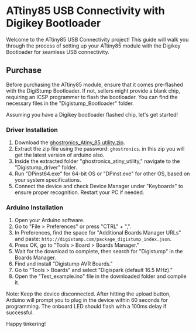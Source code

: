 # ATtiny85 USB Connectivity with Digikey Bootloader

Welcome to the ATtiny85 USB Connectivity project! This guide will walk you through the process of setting up your ATtiny85 module with the Digikey Bootloader for seamless USB connectivity.

## Purchase

Before purchasing the ATtiny85 module, ensure that it comes pre-flashed with the DigiStump Bootloader. If not, sellers might provide a blank chip, requiring an ICSP programmer to flash the bootloader. You can find the necessary files in the "Digistump_Bootloader" folder.

Assuming you have a Digikey bootloader flashed chip, let's get started!

### Driver Installation

1. Download the [ghostronics_Atiny_85 utility.zip](https://drive.google.com/file/d/1SzBzRbafrBvkNwXgUhqzT3B1ZBU8PC1k/view?usp=sharing).
2. Extract the zip file using the password: `ghostronics`. in this zip you will get the latest version of arduino also.
3. Inside the extracted folder "ghostronics_atiny_utility," navigate to the "Digistump_driver" folder.
4. Run "DPinst64.exe" for 64-bit OS or "DPinst.exe" for other OS, based on your system specifications.
5. Connect the device and check Device Manager under "Keyboards" to ensure proper recognition. Restart your PC if needed.

### Arduino Installation

1. Open your Arduino software.
2. Go to "File > Preferences" or press "CTRL" + ",".
3. In Preferences, find the space for "Additional Boards Manager URLs" and paste: `http://digistump.com/package_digistump_index.json`.
4. Press OK, go to "Tools > Board > Boards Manager."
5. Wait for the download to complete, then search for "Digistump" in the Boards Manager.
6. Find and install "Digistump AVR Boards."
7. Go to "Tools > Boards" and select "Digispark (default 16.5 MHz)."
8. Open the "Test_example.ino" file in the downloaded folder and compile it.

Note: Keep the device disconnected. After hitting the upload button, Arduino will prompt you to plug in the device within 60 seconds for programming. The onboard LED should flash with a 100ms delay if successful.

Happy tinkering!
